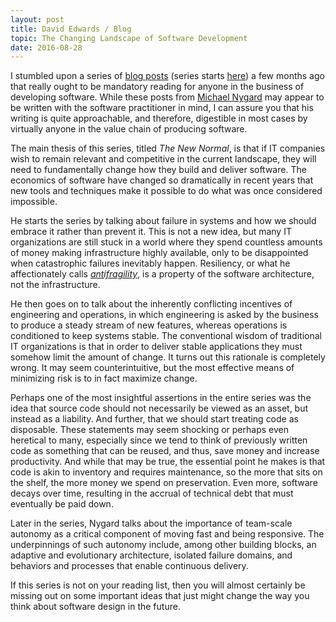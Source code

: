 ```yaml
---
layout: post
title: David Edwards / Blog
topic: The Changing Landscape of Software Development
date: 2016-08-28
---
```

I stumbled upon a series of [blog posts](http://blog.cognitect.com/blog/?tag=NewNormal+Series)
(series starts [here](http://blog.cognitect.com/?offset=1457011971947&tag=NewNormal+Series)) a few
months ago that really ought to be mandatory reading for anyone in the business of developing
software. While these posts from [Michael Nygard](http://www.michaelnygard.com/) may appear to be
written with the software practitioner in mind, I can assure you that his writing is quite
approachable, and therefore, digestible in most cases by virtually anyone in the value chain of
producing software.

The main thesis of this series, titled _The New Normal_, is that if IT companies wish to remain
relevant and competitive in the current landscape, they will need to fundamentally change how they
build and deliver software. The economics of software have changed so dramatically in recent years
that new tools and techniques make it possible to do what was once considered impossible.

He starts the series by talking about failure in systems and how we should embrace it rather than
prevent it. This is not a new idea, but many IT organizations are still stuck in a world where
they spend countless amounts of money making infrastructure highly available, only to be
disappointed when catastrophic failures inevitably happen. Resiliency, or what he affectionately
calls _[antifragility](https://en.wikipedia.org/wiki/Antifragile)_, is a property of the software
architecture, not the infrastructure.

He then goes on to talk about the inherently conflicting incentives of engineering and operations,
in which engineering is asked by the business to produce a steady stream of new features, whereas
operations is conditioned to keep systems stable. The conventional wisdom of traditional IT
organizations is that in order to deliver stable applications they must somehow limit the amount
of change. It turns out this rationale is completely wrong. It may seem counterintuitive, but the
most effective means of minimizing risk is to in fact maximize change.

Perhaps one of the most insightful assertions in the entire series was the idea that source code
should not necessarily be viewed as an asset, but instead as a liability. And further, that we
should start treating code as disposable. These statements may seem shocking or perhaps even
heretical to many, especially since we tend to think of previously written code as something that
can be reused, and thus, save money and increase productivity. And while that may be true, the
essential point he makes is that code is akin to inventory and requires maintenance, so the more
that sits on the shelf, the more money we spend on preservation. Even more, software decays over
time, resulting in the accrual of technical debt that must eventually be paid down.

Later in the series, Nygard talks about the importance of team-scale autonomy as a critical
component of moving fast and being responsive. The underpinnings of such autonomy include, among
other building blocks, an adaptive and evolutionary architecture, isolated failure domains, and
behaviors and processes that enable continuous delivery.

If this series is not on your reading list, then you will almost certainly be missing out on some
important ideas that just might change the way you think about software design in the future.
